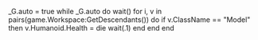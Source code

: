 _G.auto = true
while _G.auto do wait()
for i, v in pairs(game.Workspace:GetDescendants()) do
    if v.ClassName == "Model" then
        v.Humanoid.Health = die
wait(.1)
end
    end 
    end
